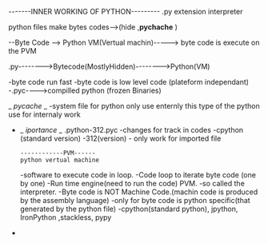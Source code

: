 -------INNER WORKING OF PYTHON---------
.py extension
interpreter

python files make bytes codes-->(hide ,**pychache** )

--Byte Code --> Python VM(Vertual machin)-----> byte code is execute on the PVM

.py-------->Bytecode(MostlyHidden)-------->Python(VM)

-byte code run fast
-byte code is low level code (plateform independant)
-.pyc---->compilled python (frozen Binaries)

\_ _pycache_ \_
-system file for python only use enternly this type of the python use for internaly work

- \_ _iportance_ \_
  .python-312.pyc
  -changes for track in codes
  -cpython (standard version)
  -312(version) -
  only work for imported file

      ------------PVM------
      python vertual machine

  -software to execute code in loop.
  -Code loop to iterate byte code (one by one)
  -Run time engine(need to run the code) PVM.
  -so called the interpreter.
  -Byte code is NOT Machine Code.(machin code is produced by the assembly language)
  -only for byte code is python specific(that generated by the python file)
  -cpython(standard python), jpython, IronPython ,stackless, pypy

-
